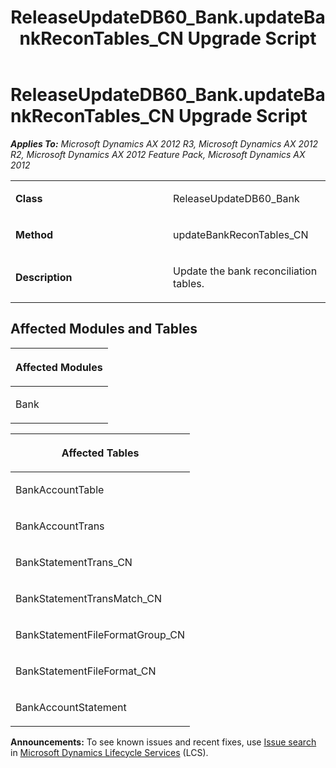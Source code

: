 ﻿---
title: ReleaseUpdateDB60_Bank.updateBankReconTables_CN Upgrade Script
TOCTitle: ReleaseUpdateDB60_Bank.updateBankReconTables_CN Upgrade Script
ms:assetid: 945f7f7a-ccdb-cdd3-960b-c454cf2de4ee
ms:mtpsurl: https://msdn.microsoft.com/en-us/library/JJ686147(v=AX.60)
ms:contentKeyID: 49709850
ms.date: 05/18/2015
mtps_version: v=AX.60
---

# ReleaseUpdateDB60\_Bank.updateBankReconTables\_CN Upgrade Script 


_**Applies To:** Microsoft Dynamics AX 2012 R3, Microsoft Dynamics AX 2012 R2, Microsoft Dynamics AX 2012 Feature Pack, Microsoft Dynamics AX 2012_

<table>
<colgroup>
<col style="width: 50%" />
<col style="width: 50%" />
</colgroup>
<tbody>
<tr class="odd">
<td><p><strong>Class</strong></p></td>
<td><p>ReleaseUpdateDB60_Bank</p></td>
</tr>
<tr class="even">
<td><p><strong>Method</strong></p></td>
<td><p>updateBankReconTables_CN</p></td>
</tr>
<tr class="odd">
<td><p><strong>Description</strong></p></td>
<td><p>Update the bank reconciliation tables.</p></td>
</tr>
</tbody>
</table>


## Affected Modules and Tables

<table>
<colgroup>
<col style="width: 100%" />
</colgroup>
<thead>
<tr class="header">
<th><p>Affected Modules</p></th>
</tr>
</thead>
<tbody>
<tr class="odd">
<td><p>Bank</p></td>
</tr>
</tbody>
</table>


<table>
<colgroup>
<col style="width: 100%" />
</colgroup>
<thead>
<tr class="header">
<th><p>Affected Tables</p></th>
</tr>
</thead>
<tbody>
<tr class="odd">
<td><p>BankAccountTable</p></td>
</tr>
<tr class="even">
<td><p>BankAccountTrans</p></td>
</tr>
<tr class="odd">
<td><p>BankStatementTrans_CN</p></td>
</tr>
<tr class="even">
<td><p>BankStatementTransMatch_CN</p></td>
</tr>
<tr class="odd">
<td><p>BankStatementFileFormatGroup_CN</p></td>
</tr>
<tr class="even">
<td><p>BankStatementFileFormat_CN</p></td>
</tr>
<tr class="odd">
<td><p>BankAccountStatement</p></td>
</tr>
</tbody>
</table>

  
**Announcements:** To see known issues and recent fixes, use [Issue search](http://go.microsoft.com/fwlink/?linkid=389258) in [Microsoft Dynamics Lifecycle Services](http://go.microsoft.com/fwlink/?linkid=306505) (LCS).

